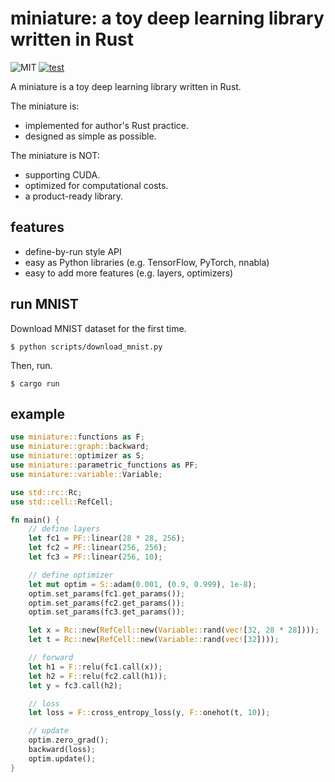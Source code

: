 # miniature: a toy deep learning library written in Rust
![MIT](https://img.shields.io/badge/license-MIT-blue)
[![test](https://github.com/takuseno/miniature/actions/workflows/test.yaml/badge.svg)](https://github.com/takuseno/miniature/actions/workflows/test.yaml)

A miniature is a toy deep learning library written in Rust.

The miniature is:
- implemented for author's Rust practice.
- designed as simple as possible.

The miniature is NOT:
- supporting CUDA.
- optimized for computational costs.
- a product-ready library.

## features
- define-by-run style API
- easy as Python libraries (e.g. TensorFlow, PyTorch, nnabla)
- easy to add more features (e.g. layers, optimizers)

## run MNIST
Download MNIST dataset for the first time.
```
$ python scripts/download_mnist.py
```

Then, run.
```
$ cargo run 
```


## example
```rs
use miniature::functions as F;
use miniature::graph::backward;
use miniature::optimizer as S;
use miniature::parametric_functions as PF;
use miniature::variable::Variable;

use std::rc::Rc;
use std::cell::RefCell;

fn main() {
    // define layers
    let fc1 = PF::linear(28 * 28, 256);
    let fc2 = PF::linear(256, 256);
    let fc3 = PF::linear(256, 10);

    // define optimizer
    let mut optim = S::adam(0.001, (0.9, 0.999), 1e-8);
    optim.set_params(fc1.get_params());
    optim.set_params(fc2.get_params());
    optim.set_params(fc3.get_params());

    let x = Rc::new(RefCell::new(Variable::rand(vec![32, 28 * 28])));
    let t = Rc::new(RefCell::new(Variable::rand(vec![32])));

    // forward
    let h1 = F::relu(fc1.call(x));
    let h2 = F::relu(fc2.call(h1));
    let y = fc3.call(h2);

    // loss
    let loss = F::cross_entropy_loss(y, F::onehot(t, 10));

    // update
    optim.zero_grad();
    backward(loss);
    optim.update();
}
```
